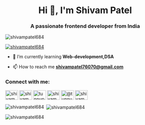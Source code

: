 <h1 align="center">Hi 👋, I'm Shivam Patel</h1>
<h3 align="center">A passionate frontend developer from India</h3>

<p align="left"> <img src="https://komarev.com/ghpvc/?username=shivampatel684&label=Profile%20views&color=0e75b6&style=flat" alt="shivampatel684" /> </p>

<p align="left"> <a href="https://github.com/ryo-ma/github-profile-trophy"><img src="https://github-profile-trophy.vercel.app/?username=shivampatel684" alt="shivampatel684" /></a> </p>

- 🌱 I’m currently learning **Web-development,DSA**

- 📫 How to reach me **shivampatel76070@gmail.com**

<h3 align="left">Connect with me:</h3>
<p align="left">
<a href="https://fb.com/shivam_patel091" target="blank"><img align="center" src="https://raw.githubusercontent.com/rahuldkjain/github-profile-readme-generator/master/src/images/icons/Social/facebook.svg" alt="shivam_patel091" height="30" width="40" /></a>
<a href="https://instagram.com/shivam_patel091" target="blank"><img align="center" src="https://raw.githubusercontent.com/rahuldkjain/github-profile-readme-generator/master/src/images/icons/Social/instagram.svg" alt="shivam_patel091" height="30" width="40" /></a>
<a href="https://www.codechef.com/users/tunnupatel9569" target="blank"><img align="center" src="https://cdn.jsdelivr.net/npm/simple-icons@3.1.0/icons/codechef.svg" alt="tunnupatel9569" height="30" width="40" /></a>
<a href="https://codeforces.com/profile/shivampatel760" target="blank"><img align="center" src="https://raw.githubusercontent.com/rahuldkjain/github-profile-readme-generator/master/src/images/icons/Social/codeforces.svg" alt="shivampatel760" height="30" width="40" /></a>
<a href="https://www.hackerearth.com/@tunnupatel9569" target="blank"><img align="center" src="https://raw.githubusercontent.com/rahuldkjain/github-profile-readme-generator/master/src/images/icons/Social/hackerearth.svg" alt="@tunnupatel9569" height="30" width="40" /></a>
<a href="https://auth.geeksforgeeks.org/user/shivampatel7607" target="blank"><img align="center" src="https://raw.githubusercontent.com/rahuldkjain/github-profile-readme-generator/master/src/images/icons/Social/geeks-for-geeks.svg" alt="shivampatel7607" height="30" width="40" /></a>
</p>

<p><img align="left" src="https://github-readme-stats.vercel.app/api/top-langs?username=shivampatel684&show_icons=true&locale=en&layout=compact" alt="shivampatel684" /></p>

<p>&nbsp;<img align="center" src="https://github-readme-stats.vercel.app/api?username=shivampatel684&show_icons=true&locale=en" alt="shivampatel684" /></p>

<p><img align="center" src="https://github-readme-streak-stats.herokuapp.com/?user=shivampatel684&" alt="shivampatel684" /></p>
